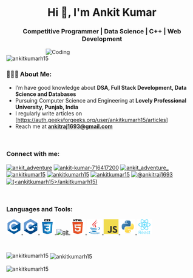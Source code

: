 
<h1 align="center">Hi 👋, I'm Ankit Kumar</h1>

<h3 align="center">Competitive Programmer | Data Science | C++ | Web Development </h3>

<img align="right" alt="Coding" width="400"  src="https://cdn.dribbble.com/users/1708816/screenshots/15637256/media/f9826f0af8a49462f048262a8502035b.gif">

<p align="left"> <img src="https://komarev.com/ghpvc/?username=ankitkumarh15&label=Profile%20views&color=0e75b6&style=flat" alt="ankitkumarh15" /> </p>

<h3 align="left">👨🏻‍💻 About Me: </h3>

-  I’m have good knowledge about **DSA, Full Stack Development, Data Science and Databases**
-  Pursuing Computer Science and Engineering at <b>Lovely Professional University, Punjab, India </b>
-  I regularly write articles on [https://auth.geeksforgeeks.org/user/ankitkumarh15/articles]
-  Reach me at **ankitraj1693@gmail.com**

<br>
<h3 align="left">Connect with me:</h3>
<p align="left">
<a href="https://twitter.com/ankit_adventure" target="blank"><img align="center" src="https://raw.githubusercontent.com/rahuldkjain/github-profile-readme-generator/master/src/images/icons/Social/twitter.svg" alt="ankit_adventure" height="30" width="40" /></a>
<a href="https://linkedin.com/in/ankit-kumar-716417200" target="blank"><img align="center" src="https://raw.githubusercontent.com/rahuldkjain/github-profile-readme-generator/master/src/images/icons/Social/linked-in-alt.svg" alt="ankit-kumar-716417200" height="30" width="40" /></a>
<a href="https://instagram.com/ankit_adventure_" target="blank"><img align="center" src="https://raw.githubusercontent.com/rahuldkjain/github-profile-readme-generator/master/src/images/icons/Social/instagram.svg" alt="ankit_adventure_" height="30" width="40" /></a>
<a href="https://www.codechef.com/users/ankitkumar15" target="blank"><img align="center" src="https://cdn.jsdelivr.net/npm/simple-icons@3.1.0/icons/codechef.svg" alt="ankitkumar15" height="30" width="40" /></a>
<a href="https://www.hackerrank.com/ankitkumarh15" target="blank"><img align="center" src="https://raw.githubusercontent.com/rahuldkjain/github-profile-readme-generator/master/src/images/icons/Social/hackerrank.svg" alt="ankitkumarh15" height="30" width="40" /></a>
<a href="https://www.leetcode.com/ankitkumar15" target="blank"><img align="center" src="https://raw.githubusercontent.com/rahuldkjain/github-profile-readme-generator/master/src/images/icons/Social/leet-code.svg" alt="ankitkumar15" height="30" width="40" /></a>
<a href="https://www.hackerearth.com/@ankitraj1693" target="blank"><img align="center" src="https://raw.githubusercontent.com/rahuldkjain/github-profile-readme-generator/master/src/images/icons/Social/hackerearth.svg" alt="@ankitraj1693" height="30" width="40" /></a>
<a href="https://auth.geeksforgeeks.org/user/(<ankitkumarh15>/ankitkumarh15)" target="blank"><img align="center" src="https://raw.githubusercontent.com/rahuldkjain/github-profile-readme-generator/master/src/images/icons/Social/geeks-for-geeks.svg" alt="(<ankitkumarh15>/ankitkumarh15)" height="30" width="40" /></a>
</p>
<br>
<h3 align="left">Languages and Tools:</h3>
<p align="left"> <a href="https://www.cprogramming.com/" target="_blank" rel="noreferrer"> <img src="https://raw.githubusercontent.com/devicons/devicon/master/icons/c/c-original.svg" alt="c" width="40" height="40"/> </a> <a href="https://www.w3schools.com/cpp/" target="_blank" rel="noreferrer"> <img src="https://raw.githubusercontent.com/devicons/devicon/master/icons/cplusplus/cplusplus-original.svg" alt="cplusplus" width="40" height="40"/> </a> <a href="https://www.w3schools.com/css/" target="_blank" rel="noreferrer"> <img src="https://raw.githubusercontent.com/devicons/devicon/master/icons/css3/css3-original-wordmark.svg" alt="css3" width="40" height="40"/> </a> <a href="https://git-scm.com/" target="_blank" rel="noreferrer"> <img src="https://www.vectorlogo.zone/logos/git-scm/git-scm-icon.svg" alt="git" width="40" height="40"/> </a> <a href="https://www.w3.org/html/" target="_blank" rel="noreferrer"> <img src="https://raw.githubusercontent.com/devicons/devicon/master/icons/html5/html5-original-wordmark.svg" alt="html5" width="40" height="40"/> </a> <a href="https://www.java.com" target="_blank" rel="noreferrer"> <img src="https://raw.githubusercontent.com/devicons/devicon/master/icons/java/java-original.svg" alt="java" width="40" height="40"/> </a> <a href="https://developer.mozilla.org/en-US/docs/Web/JavaScript" target="_blank" rel="noreferrer"> <img src="https://raw.githubusercontent.com/devicons/devicon/master/icons/javascript/javascript-original.svg" alt="javascript" width="40" height="40"/> </a> <a href="https://www.python.org" target="_blank" rel="noreferrer"> <img src="https://raw.githubusercontent.com/devicons/devicon/master/icons/python/python-original.svg" alt="python" width="40" height="40"/> </a> <a href="https://reactjs.org/" target="_blank" rel="noreferrer"> <img src="https://raw.githubusercontent.com/devicons/devicon/master/icons/react/react-original-wordmark.svg" alt="react" width="40" height="40"/> </a> </p>
<br>
<p><img align="left" src="https://github-readme-stats.vercel.app/api/top-langs?username=ankitkumarh15&show_icons=true&locale=en&layout=compact" alt="ankitkumarh15" /></p>

<p>&nbsp;<img align="center" src="https://github-readme-stats.vercel.app/api?username=ankitkumarh15&show_icons=true&locale=en" alt="ankitkumarh15" /></p>

<p><img align="center" src="https://github-readme-streak-stats.herokuapp.com/?user=ankitkumarh15&" alt="ankitkumarh15" /></p>

